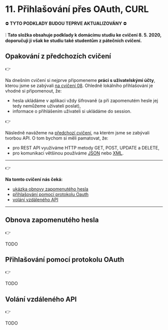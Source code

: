 # 11. Přihlašování přes OAuth, CURL

:no_entry: **TYTO PODKLADY BUDOU TEPRVE AKTUALIZOVÁNY** :no_entry: 

:grey_exclamation: **Tato složka obsahuje podklady k domácímu studiu ke cvičení 8. 5. 2020, doporučuji ji však ke studiu také studentům z pátečních cvičení.**

## Opakování z předchozích cvičení
:point_right:

Na dnešním cvičení si nejprve připomeneme **práci s uživatelskými účty**, kterou jsme se zabývali [na cvičení 08](../08-uzivatele-maily).
Ohledně lokálního přihlašování je vhodné si připomenout, že:
- hesla ukládáme v aplikaci vždy šifrovaně (a při zapomenutém hesle jej tedy nemůžeme uživateli poslat),
- informace o přihlášením uživateli si ukládáme do session.

:point_right:

Následně navážeme na [předchozí cvičení](../10-rest-api-pdf), na kterém jsme se zabývali tvorbou API. O tom bychom si měli pamatovat, že:
- pro REST API využíváme HTTP metody GET, POST, UPDATE a DELETE,
- pro komunikaci většinou používáme [JSON](../09-uzivatele-db-json-xml#json) nebo [XML](../09-uzivatele-db-json-xml#xml).

---

:point_right:

**Na tomto cvičení nás čeká:**
- [ukázka obnovy zapomenutého hesla](#obnova-zapomenut%C3%A9ho-hesla)
- [přihlašování pomocí protokolu Oauth](#p%C5%99ihla%C5%A1ov%C3%A1n%C3%AD-pomoc%C3%AD-protokolu-oauth)
- [volání vzdáleného API](#vol%C3%A1n%C3%AD-vzd%C3%A1len%C3%A9ho-api)

---

## Obnova zapomenutého hesla
:point_right:

TODO 


## Přihlašování pomocí protokolu OAuth
:point_right:

TODO


## Volání vzdáleného API
:point_right:

TODO